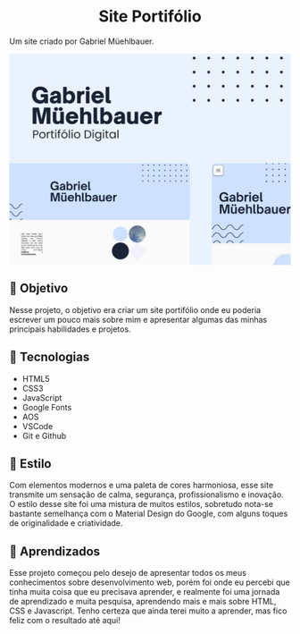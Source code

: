 <h1 align=center>Site Portifólio</h1>

<p align=center">Um site criado por Gabriel Müehlbauer.</p>

<img src="/files/images/cabecalhoGithub-site-portifolio.jpg" align=center>

<h2>🎯 Objetivo</h2>

<p>Nesse projeto, o objetivo era criar um site portifólio onde eu poderia escrever um pouco mais sobre mim e apresentar algumas das minhas principais habilidades e projetos.</p>

<h2>🧰 Tecnologias</h2>

<ul>
  <li>HTML5</li>
  <li>CSS3</li>
  <li>JavaScript</li>
  <li>Google Fonts</li>
  <li>AOS</li>
  <li>VSCode</li>
  <li>Git e Github</li>
</ul>

<h2>🎨 Estilo</h2>

<p>Com elementos modernos e uma paleta de cores harmoniosa, esse site transmite um sensação de calma, segurança, profissionalismo e inovação. O estilo desse site foi uma mistura de muitos estilos, sobretudo nota-se bastante semelhança com o Material Design do Google, com alguns toques de originalidade e criatividade. </p>

<h2>🧠 Aprendizados</h2>

<p>Esse projeto começou pelo desejo de apresentar todos os meus conhecimentos sobre desenvolvimento web, porém foi onde eu percebi que tinha muita coisa que eu precisava aprender, e realmente foi uma jornada de aprendizado e muita pesquisa, aprendendo mais e mais sobre HTML, CSS e Javascript. Tenho certeza que ainda terei muito a aprender, mas fico feliz com o resultado até aqui!</p>
